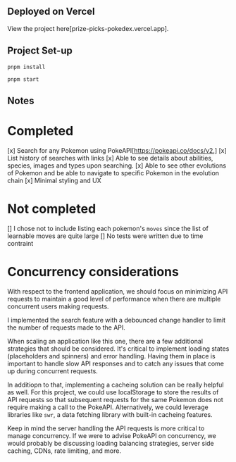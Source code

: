 ## Deployed on Vercel

View the project here[prize-picks-pokedex.vercel.app].

## Project Set-up

```
pnpm install

pnpm start
```

## Notes

# Completed

[x] Search for any Pokemon using PokeAPI[https://pokeapi.co/docs/v2.]
[x] List history of searches with links
[x] Able to see details about abilities, species, images and types upon searching.
[x] Able to see other evolutions of Pokemon and be able to navigate to specific Pokemon in the evolution chain
[x] Minimal styling and UX

# Not completed

[] I chose not to include listing each pokemon's `moves` since the list of learnable moves are quite large
[] No tests were written due to time contraint

# Concurrency considerations

With respect to the frontend application, we should focus on minimizing API requests to maintain a good level of performance when there are multiple concurrent users making requests.

I implemented the search feature with a debounced change handler to limit the number of requests made to the API.

When scaling an application like this one, there are a few additional strategies that should be considered. It's critical to implement loading states (placeholders and spinners) and error handling. Having them in place is important to handle slow API responses and to catch any issues that come up during concurrent requests.

In additiopn to that, implementing a cacheing solution can be really helpful as well. For this project, we could use localStorage to store the results of API requests so that subsequent requests for the same Pokemon does not require making a call to the PokeAPI. Alternatively, we could leverage libraries like `swr`, a data fetching library with built-in cacheing features.

Keep in mind the server handling the API requests is more critical to manage concurrency. If we were to advise PokeAPI on concurrency, we would probably be discussing loading balancing strategies, server side caching, CDNs, rate limiting, and more.
